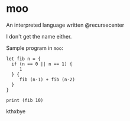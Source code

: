 # moo
An interpreted language written @recursecenter

I don't get the name either.

Sample program in `moo`:

```moo
let fib n = {
  if (n == 0 || n == 1) {
     1
  } {
     fib (n-1) + fib (n-2)
  }
}

print (fib 10)

```

kthxbye
